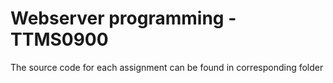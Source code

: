 # Webserver programming - TTMS0900

The source code for each assignment can be found in corresponding folder
